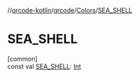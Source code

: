 //[qrcode-kotlin](../../../index.md)/[qrcode](../index.md)/[Colors](index.md)/[SEA_SHELL](-s-e-a_-s-h-e-l-l.md)

# SEA_SHELL

[common]\
const val [SEA_SHELL](-s-e-a_-s-h-e-l-l.md): [Int](https://kotlinlang.org/api/latest/jvm/stdlib/kotlin/-int/index.html)
